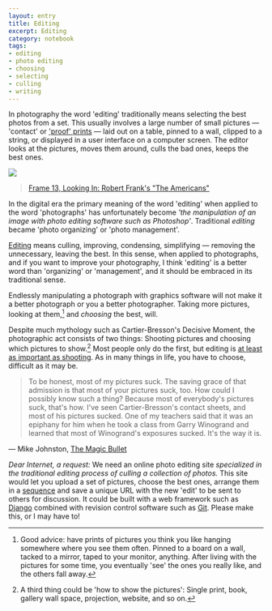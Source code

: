 ```yaml
--- 
layout: entry
title: Editing
excerpt: Editing
category: notebook
tags: 
- editing
- photo editing
- choosing
- selecting
- culling
- writing
---
```

In photography the word 'editing' traditionally means selecting the best photos from a set. This usually involves a large number of small pictures — 'contact' or <a href="http://theonlinephotographer.typepad.com/the_online_photographer/2010/11/how-to-make-a-good-proof-sheet.html" title="How to make a good proof sheet.">'proof' prints</a> — laid out on a table, pinned to a wall, clipped to a string, or displayed in a user interface on a computer screen. The editor looks at the pictures, moves them around, culls the bad ones, keeps the best ones.

<img src="/images/1022.jpg" />

> <a href="http://news.bbc.co.uk/2/hi/entertainment/arts_and_culture/7907632.stm" title="The Americans in the frame - BBC.">Frame 13, Looking In: Robert Frank's "The Americans"</a>

In the digital era the primary meaning of the word 'editing' when applied to the word 'photographs' has unfortunately become _'the manipulation of an image with photo editing software such as Photoshop'_. Traditional _editing_ became 'photo organizing' or 'photo management'. 

[Editing](http://www.luminous-landscape.com/columns/sm-10-06.shtml "Editing 101 by Mike Johnston.") means culling, improving, condensing, simplifying — removing the unnecessary, leaving the best. In this sense, when applied to photographs, and if you want to improve your photography, I think 'editing' is a better word than 'organizing' or 'management', and it should be embraced in its traditional sense. 

Endlessly manipulating a photograph with graphics software will not make it a better photograph or you a better photographer. Taking more pictures, looking at them,[^1] and _choosing_ the best, will.

Despite much mythology such as Cartier-Bresson's Decisive Moment, the photographic act consists of two things: Shooting pictures and choosing which pictures to show.[^2] Most people only do the first, but editing is [at least as important as shooting](http://davidalanharvey.typepad.com/road_trip/2007/09/editing.html "Editing Tango by David Alan Harvey."). As in many things in life, you have to choose, difficult as it may be.

> To be honest, most of my pictures suck. The saving grace of that admission is that most of your pictures suck, too. How could I possibly know such a thing? Because most of everybody's pictures suck, that's how. I've seen Cartier-Bresson's contact sheets, and most of his pictures sucked. One of my teachers said that it was an epiphany for him when he took a class from Garry Winogrand and learned that most of Winogrand's exposures sucked. It's the way it is.

— Mike Johnston, [The Magic Bullet](http://www.luminous-landscape.com/columns/sm-sept4-05.shtml "One of Mike's excellent 'Sunday Morning Photographer' columns.")

*Dear Internet, a request:* We need an online photo editing site _specialized in the traditional editing process of culling a collection of photos._ This site would let you upload a set of pictures, choose the best ones, arrange them in a [sequence](http://davidalanharvey.typepad.com/road_trip/2007/09/one-two-three.html#comments "See comments in this post.") and save a unique URL with the new 'edit' to be sent to others for discussion. It could be built with a web framework such as [Django](http://djangoproject.com/ "For perfectionists with deadlines.") combined with revision control software such as [Git](http://git-scm.com/ "Fast version control."). Please make this, or I may have to!

[^1]: Good advice: have prints of pictures you think you like hanging somewhere where you see them often. Pinned to a board on a wall, tacked to a mirror, taped to your monitor, anything. After living with the pictures for some time, you eventually 'see' the ones you really like, and the others fall away.

[^2]: A third thing could be 'how to show the pictures': Single print, book, gallery wall space, projection, website, and so on.